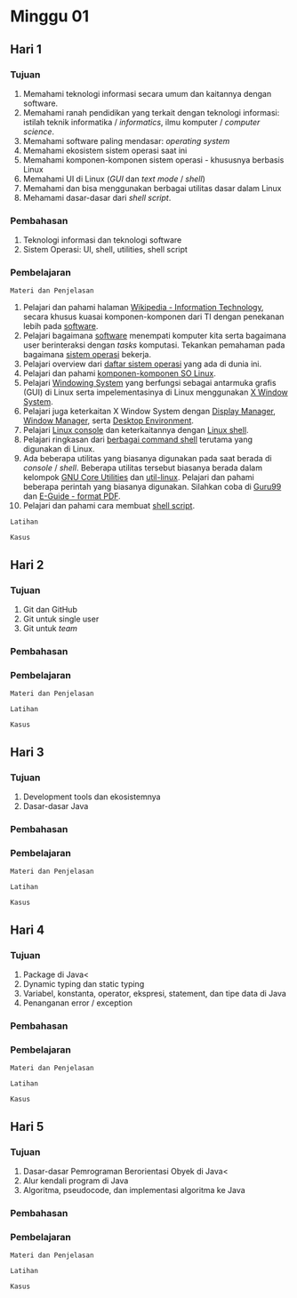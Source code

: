 # Minggu 01

## Hari 1

### Tujuan

1. Memahami teknologi informasi secara umum dan kaitannya dengan software.
2. Memahami ranah pendidikan yang terkait dengan teknologi informasi: istilah teknik informatika / *informatics*, ilmu komputer / *computer science*.
3. Memahami software paling mendasar: *operating system*
4. Memahami ekosistem sistem operasi saat ini
5. Memahami komponen-komponen sistem operasi - khususnya berbasis Linux
6. Memahami UI di Linux (*GUI* dan *text mode* / *shell*)
7. Memahami dan bisa menggunakan berbagai utilitas dasar dalam Linux
8. Mehamami dasar-dasar dari *shell script*.

### Pembahasan

1. Teknologi informasi dan teknologi software
2. Sistem Operasi: UI, shell, utilities, shell script

### Pembelajaran

```
Materi dan Penjelasan
```

1. Pelajari dan pahami halaman [Wikipedia - Information
Technology](https://en.wikipedia.org/wiki/Information_technology), secara khusus kuasai
komponen-komponen dari TI dengan penekanan lebih pada
[software](https://en.wikipedia.org/wiki/Software).
2. Pelajari bagaimana [software](https://en.wikipedia.org/wiki/Software) menempati komputer kita
serta bagaimana user berinteraksi dengan *tasks* komputasi. Tekankan pemahaman pada bagaimana
[sistem operasi](https://en.wikipedia.org/wiki/Operating_system) bekerja.
3. Pelajari overview dari [daftar sistem
operasi](https://en.wikipedia.org/wiki/List_of_operating_systems) yang ada di dunia ini. 
4. Pelajari dan pahami [komponen-komponen SO Linux](https://en.wikipedia.org/wiki/Linux).
5. Pelajari [Windowing System](https://en.wikipedia.org/wiki/Windowing_system) yang berfungsi
sebagai antarmuka grafis (GUI) di Linux serta impelementasinya di Linux menggunakan [X Window
System](https://en.wikipedia.org/wiki/X_Window_System).
6. Pelajari juga keterkaitan X Window System dengan [Display
Manager](https://en.wikipedia.org/wiki/X_display_manager_(program_type)), [Window
Manager](https://en.wikipedia.org/wiki/Window_manager), serta [Desktop Environment](https://en.wikipedia.org/wiki/Desktop_environment).
7. Pelajari [Linux console](https://en.wikipedia.org/wiki/Linux_console) dan keterkaitannya dengan
[Linux shell](https://en.wikipedia.org/wiki/Shell_(computing)). 
8. Pelajari ringkasan dari [berbagai command
shell](https://en.wikipedia.org/wiki/Comparison_of_command_shells) terutama yang digunakan di Linux.
9. Ada beberapa utilitas yang biasanya digunakan pada saat berada di *console* / *shell*. Beberapa
utilitas tersebut biasanya berada dalam kelompok [GNU Core
Utilities](https://www.gnu.org/software/coreutils/) dan
[util-linux](https://en.wikipedia.org/wiki/Util-linux). Pelajari dan pahami beberapa perintah yang
biasanya digunakan. Silahkan coba di [Guru99](https://www.guru99.com/must-know-linux-commands.html)
dan [E-Guide - format
PDF](https://cse.yeditepe.edu.tr/~ayildiz/attachments/linux_commands_eguide.pdf).
10. Pelajari dan pahami cara membuat [shell script](https://en.wikipedia.org/wiki/Shell_script).

```
Latihan
```


```
Kasus
```


## Hari 2

### Tujuan

1. Git dan GitHub
2. Git untuk single user
3. Git untuk *team*

### Pembahasan


### Pembelajaran

```
Materi dan Penjelasan
```

```
Latihan
```


```
Kasus
```





## Hari 3

### Tujuan

1. Development tools dan ekosistemnya
2. Dasar-dasar Java

### Pembahasan


### Pembelajaran

```
Materi dan Penjelasan
```

```
Latihan
```


```
Kasus
```





## Hari 4

### Tujuan

1. Package di Java<
2. Dynamic typing dan static typing
3. Variabel, konstanta, operator, ekspresi, statement, dan tipe data di Java
4. Penanganan error / exception

### Pembahasan


### Pembelajaran

```
Materi dan Penjelasan
```

```
Latihan
```


```
Kasus
```







## Hari 5

### Tujuan

1. Dasar-dasar Pemrograman Berorientasi Obyek di Java<
2. Alur kendali program di Java
3. Algoritma, pseudocode, dan implementasi algoritma ke Java

### Pembahasan


### Pembelajaran

```
Materi dan Penjelasan
```

```
Latihan
```


```
Kasus
```



